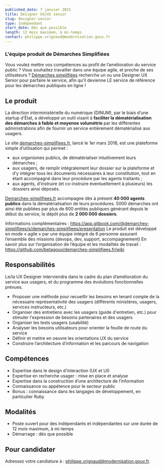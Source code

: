 ```yaml
---
published_date: 7 janvier 2021
title: Designer UX/UI senior
slug: designer-senior
type: Indépendant
start_date: Dés que possible
length: 12 mois maximum, à mi-temps
contact: philippe.vrignaud@modernisation.gouv.fr
---
```


### L'équipe produit de Démarches Simplifiées
Vous voulez mettre vos compétences au profit de l’amélioration du service public ? Vous souhaitez travailler dans une équipe agile, et proche de ses utilisateurs ? [Démarches simplifiées](https://www.demarches-simplifiees.fr/) recherche un ou une Designer UX Senior pour parfaire le service, afin qu’il devienne LE service de référence pour les démarches publiques en ligne !

## Le produit
La direction interministérielle du numérique (DINUM), par le biais d’une startup d’État, a développé un outil visant à **faciliter la dématérialisation des démarches à faible et moyenne volumétrie** par les différentes administrations afin de fournir un service entièrement dématérialisé aux usagers.

Le site [demarches-simplifiees.fr](https://www.demarches-simplifiees.fr/), lancé le 1er mars 2018, est une plateforme simple d’utilisation qui permet :
- aux organismes publics, de dématérialiser intuitivement leurs démarches ;
- aux usagers, de remplir intégralement leur dossier sur la plateforme et d’y intégrer tous les documents nécessaires à leur constitution, tout en étant accompagné dans leur procédure par les agents traitants ;
- aux agents, d’instruire (et co-instruire éventuellement à plusieurs) les dossiers ainsi déposés.

[Demarches-simplifiees.fr](https://www.demarches-simplifiees.fr/) accompagne dès à présent **40 000 agents publics** dans la dématérialisation de leurs procédures. 5000 démarches ont ainsi été publiées par plus de 600 entités publiques générant depuis le début du service, le dépôt plus de **2 000 000 dossiers**.

Informations complémentaires : https://app.gitbook.com/@demarches-simplifiees/s/demarches-simplifiees/presentation
Le produit est développé en mode « agile » par une équipe intégré de 6 personne assurant l’ensemble des missions (devops, dev, support, accompagnement)
En savoir plus sur l’organisation de l’équipe et les modalités de travail :
https://github.com/betagouv/demarches-simplifiees.fr/wiki

## Responsabilités
Le/la UX Designer interviendra dans le cadre du plan d’amélioration du service aux usagers, et du programme des évolutions fonctionnelles prévues.

- Proposer une méthode pour recueillir les besoins en tenant compte de la nécessaire représentativité des usagers (différents ministères, usagers, services instructeurs, etc.)
- Organiser des entretiens avec les usagers (guide d'entretien, etc.) pour stimuler l'expression de besoins partenaires et des usagers
- Organiser les tests usagers (usabilité)
- Analyser les besoins utilisateurs pour orienter la feuille de route du service
- Définir et mettre en oeuvre les orientations UX du service
- Construire l’architecture d’information et les parcours de navigation

## Compétences
- Expertise dans le design d’interaction (UX et UI)
- Expertise en recherche usager : mise en place et analyse
- Expertise dans la construction d’une architecture de l’information
- Connaissance ou appétence pour le secteur public
- Bonus : connaissance dans les langages de développement, en particulier Ruby

## Modalités
- Poste ouvert pour des indépendants et indépendantes sur une durée de 12 mois maximum, à mi-temps
- Démarrage : dès que possible

## Pour candidater
Adressez votre candiature à : philippe.vrignaud@modernisation.gouv.fr.
